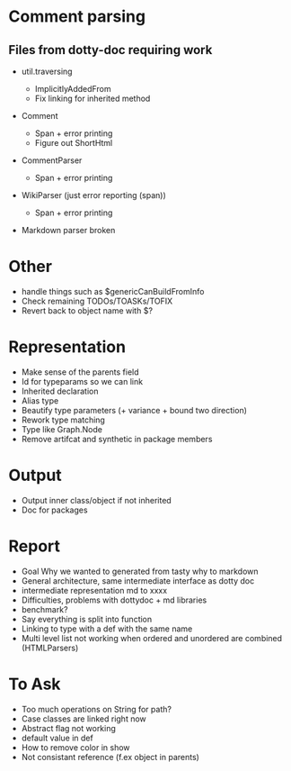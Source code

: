 # Comment parsing
## Files from dotty-doc requiring work
* util.traversing
  * ImplicitlyAddedFrom
  * Fix linking for inherited method
* Comment
  * Span + error printing
  * Figure out ShortHtml
* CommentParser
  * Span + error printing
* WikiParser (just error reporting (span))
  * Span + error printing

* Markdown parser broken

# Other
* handle things such as $genericCanBuildFromInfo
* Check remaining TODOs/TOASKs/TOFIX
* Revert back to object name with $?

# Representation
* Make sense of the parents field
* Id for typeparams so we can link
* Inherited declaration
* Alias type
* Beautify type parameters (+ variance + bound two direction)
* Rework type matching
* Type like Graph.Node
* Remove artifcat and synthetic in package members

# Output
* Output inner class/object if not inherited
* Doc for packages

# Report
* Goal Why we wanted to generated from tasty why to markdown
* General architecture, same intermediate interface as dotty doc
* intermediate representation md to xxxx
* Difficulties, problems with dottydoc + md libraries
* benchmark?
* Say everything is split into function
* Linking to type with a def with the same name
* Multi level list not working when ordered and unordered are combined (HTMLParsers)

# To Ask
* Too much operations on String for path?
* Case classes are linked right now
* Abstract flag not working
* default value in def
* How to remove color in show
* Not consistant reference (f.ex object in parents)